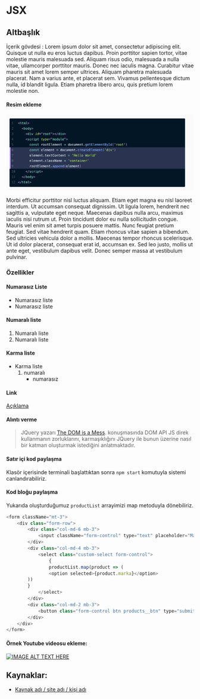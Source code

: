 # JSX


## Altbaşlık

İçerik gövdesi : Lorem ipsum dolor sit amet, consectetur adipiscing elit. Quisque ut nulla eu eros luctus dapibus. Proin porttitor sapien tortor, vitae molestie mauris malesuada sed. Aliquam risus odio, malesuada a nulla vitae, ullamcorper porttitor mauris. Donec nec iaculis magna. Curabitur vitae mauris sit amet lorem semper ultrices. Aliquam pharetra malesuada placerat. Nam a varius ante, et placerat sem. Vivamus pellentesque dictum nulla, id blandit ligula. Etiam pharetra libero arcu, quis pretium lorem molestie non.

#### Resim ekleme

![Alt başlık](figures/jsx_1.png)

Morbi efficitur porttitor nisl luctus aliquam. Etiam eget magna eu nisl laoreet interdum. Ut accumsan consequat dignissim. Ut ligula lorem, hendrerit nec sagittis a, vulputate eget neque. Maecenas dapibus nulla arcu, maximus iaculis nisi rutrum ut. Proin tincidunt dolor eu nulla sollicitudin congue. Mauris vel enim sit amet turpis posuere mattis. Nunc feugiat pretium feugiat. Sed vitae hendrerit quam. Etiam rhoncus vitae sapien a bibendum. Sed ultricies vehicula dolor a mollis. Maecenas tempor rhoncus scelerisque. Ut id dolor placerat, consequat erat id, accumsan ex. Sed leo justo, mollis ut ante eget, vestibulum dapibus velit. Donec semper massa at vestibulum pulvinar.

### Özellikler

#### Numarasız Liste

* Numarasız liste
* Numarasız liste

#### Numaralı liste

1. Numaralı liste
2. Numaralı liste

#### Karma liste 

* Karma liste 
  1. numaralı
     * numarasız

#### Link

[Açıklama](http://LİNK)

#### Alıntı verme

> JQuery yazarı [The DOM is a Mess](https://www.youtube.com/watch?v=dgI52y27O_I). konuşmasında DOM API JS direk kullanmanın zorluklarını, karmaşıklığını JQuery ile bunun üzerine nasıl bir katman oluşturmak istediğini anlatmaktadır.

#### Satır içi kod paylaşma

Klasör içerisinde terminali başlattıktan sonra `npm start` komutuyla sistemi canlandırabiliriz.

#### Kod bloğu paylaşma

Yukarıda oluşturduğumuz `productList` arrayimizi map metoduyla dönebiliriz.

```JavaScript
<form className="mt-3">
    <div class="form-row">
        <div class="col-md-6 mb-3">
            <input className="form-control" type="text" placeholder="Marka, model arayın." aria-label="Search" />
        </div>
        <div class="col-md-4 mb-3">
            <select class="custom-select form-control">
                {
                productList.map(product => (                        
                <option selected>{product.marka}</option>
        ))
        }
            </select>
        </div>
        <div class="col-md-2 mb-3">
            <button class="form-control btn products__btn" type="submit">Filtrele</button>
        </div>
	</div>
</form>
```



#### Örnek Youtube videosu ekleme:

[![IMAGE ALT TEXT HERE](https://img.youtube.com/vi/YOUTUBE_VIDEO_ID_HERE/0.jpg)](https://www.youtube.com/watch?v=YOUTUBE_VIDEO_ID_HERE)

## Kaynaklar: 

* [Kaynak adı / site adı / kişi adı](http://#)